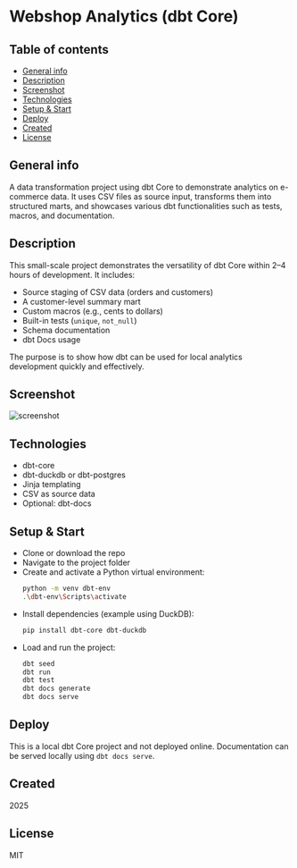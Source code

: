 # Webshop Analytics (dbt Core)

## Table of contents
* [General info](#general-info)
* [Description](#description)
* [Screenshot](#screenshot)
* [Technologies](#technologies)
* [Setup & Start](#setup)
* [Deploy](#deploy)
* [Created](#created)
* [License](#license)

## General info <a id="general-info"></a>

A data transformation project using dbt Core to demonstrate analytics on e-commerce data. It uses CSV files as source input, transforms them into structured marts, and showcases various dbt functionalities such as tests, macros, and documentation.

## Description <a id="description"></a>

This small-scale project demonstrates the versatility of dbt Core within 2–4 hours of development. It includes:
- Source staging of CSV data (orders and customers)
- A customer-level summary mart
- Custom macros (e.g., cents to dollars)
- Built-in tests (`unique`, `not_null`)
- Schema documentation
- dbt Docs usage

The purpose is to show how dbt can be used for local analytics development quickly and effectively.

## Screenshot <a id="screenshot"></a>

![screenshot](./docs/screenshot.jpg)

## Technologies <a id="technologies"></a>

* dbt-core
* dbt-duckdb or dbt-postgres
* Jinja templating
* CSV as source data
* Optional: dbt-docs

## Setup & Start <a id="setup"></a>

* Clone or download the repo
* Navigate to the project folder
* Create and activate a Python virtual environment:
  ```bash
  python -m venv dbt-env
  .\dbt-env\Scripts\activate
  ```
* Install dependencies (example using DuckDB):
  ```bash
  pip install dbt-core dbt-duckdb
  ```
* Load and run the project:
  ```bash
  dbt seed
  dbt run
  dbt test
  dbt docs generate
  dbt docs serve
  ```

## Deploy <a id="deploy"></a>

This is a local dbt Core project and not deployed online. Documentation can be served locally using `dbt docs serve`.

## Created <a id="created"></a>

2025

## License <a id="license"></a>

MIT
